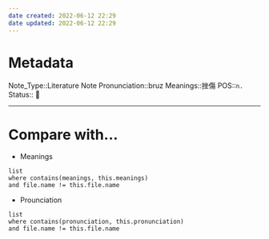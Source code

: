 ```yaml
---
date created: 2022-06-12 22:29
date updated: 2022-06-12 22:29
---
```


# Metadata

Note_Type::Literature Note
Pronunciation::bruz
Meanings::挫傷
POS::`n.`
Status:: 👶

---

# Compare with...

- Meanings

```dataview
list
where contains(meanings, this.meanings)
and file.name != this.file.name
```

- Prounciation

```dataview
list
where contains(pronunciation, this.pronunciation)
and file.name != this.file.name
```
